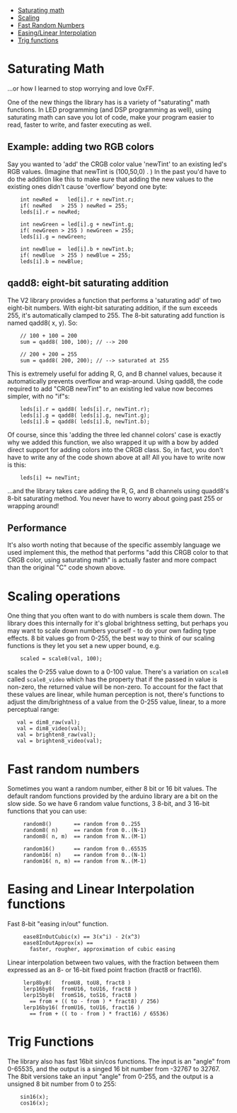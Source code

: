 * [Saturating math](#saturating)
* [Scaling](#scaling)
* [Fast Random Numbers](#random)
* [Easing/Linear Interpolation](#easing)
* [Trig functions](#sin)

<h1 id="saturating">Saturating Math</h1>
...or how I learned to stop worrying and love 0xFF.

One of the new things the library has is a variety of "saturating" math functions. In LED programming (and DSP programming as well), using saturating math can save you lot of code, make your program easier to read, faster to write, and faster executing as well.

## Example: adding two RGB colors 
Say you wanted to 'add' the CRGB color value 'newTint' to an existing led's RGB values.  (Imagine that newTint is (100,50,0) . )   In the past you'd have to do the addition like this to make sure that adding the new values to the existing ones didn't cause 'overflow' beyond one byte:

```
    int newRed =   led[i].r + newTint.r;
    if( newRed   > 255 ) newRed = 255;
    leds[i].r = newRed; 

    int newGreen = led[i].g + newTint.g;
    if( newGreen > 255 ) newGreen = 255;
    leds[i].g = newGreen; 

    int newBlue =  led[i].b + newTint.b;
    if( newBlue  > 255 ) newBlue = 255;
    leds[i].b = newBlue; 
```

## qadd8: eight-bit saturating addition 
The V2 library provides a function that performs a 'saturating add' of two eight-bit numbers.  With eight-bit saturating addition, if the sum exceeds 255, it's automatically clamped to 255.  The 8-bit saturating add function is named qadd8( x, y).  So:

```
    // 100 + 100 = 200
    sum = qadd8( 100, 100); // --> 200
    
    // 200 + 200 = 255
    sum = qadd8( 200, 200); // --> saturated at 255
```

This is extremely useful for adding R, G, and B channel values, because it automatically prevents overflow and wrap-around.  Using qadd8, the code required to add "CRGB newTint" to an existing led value now becomes simpler, with no "if"s:

```
    leds[i].r = qadd8( leds[i].r, newTint.r);
    leds[i].g = qadd8( leds[i].g, newTint.g);
    leds[i].b = qadd8( leds[i].b, newTint.b);
```

Of course, since this 'adding the three led channel colors' case is exactly why we added this function, we also wrapped it up with a bow by added direct support for adding colors into the CRGB class.  So, in fact, you don't have to write any of the code shown above at all!  All you have to write now is this:

```
    leds[i] += newTint;
```
...and the library takes care adding the R, G, and B channels using quadd8's 8-bit saturating method.  You never have to worry about going past 255 or wrapping around!

## Performance 
It's also worth noting that because of the specific assembly language we used implement this, the method that performs "add this CRGB color to that CRGB color, using saturating math" is actually faster and more compact than the original "C" code shown above.

<h1 id="scaling">Scaling operations</h1>

One thing that you often want to do with numbers is scale them down.  The library does this internally for it's global brightness setting, but perhaps you may want to scale down numbers yourself - to do your own fading type effects.  8 bit values go from 0-255, the best way to think of our scaling functions is they let you set a new upper bound, e.g.

```
    scaled = scale8(val, 100);
```

scales the 0-255 value down to a 0-100 value.  There's a variation on ```scale8``` called ```scale8_video``` which has the property that if the passed in value is non-zero, the returned value will be non-zero.  To account for the fact that these values are linear, while human perception is not, there's functions to adjust the dim/brightness of a value from the 0-255 value, linear, to a more perceptual range:

```
   val = dim8_raw(val);
   val = dim8_video(val);
   val = brighten8_raw(val);
   val = brighten8_video(val);
```

<h1 id="random">Fast random numbers</h1>

Sometimes you want a random number, either 8 bit or 16 bit values.  The default random functions provided by the arduino library are a bit on the slow side.  So we have 6 random value functions, 3 8-bit, and 3 16-bit functions that you can use:

```
     random8()       == random from 0..255
     random8( n)     == random from 0..(N-1)
     random8( n, m)  == random from N..(M-1)
 
     random16()      == random from 0..65535
     random16( n)    == random from 0..(N-1)
     random16( n, m) == random from N..(M-1)
```

<h1 id="easing">Easing and Linear Interpolation functions</h1>

 Fast 8-bit "easing in/out" function.

```
     ease8InOutCubic(x) == 3(x^i) - 2(x^3)
     ease8InOutApprox(x) == 
       faster, rougher, approximation of cubic easing
```

Linear interpolation between two values, with the fraction between them expressed as an 8- or 16-bit fixed point fraction (fract8 or fract16).

```
     lerp8by8(   fromU8, toU8, fract8 )
     lerp16by8(  fromU16, toU16, fract8 )
     lerp15by8(  fromS16, toS16, fract8 )
       == from + (( to - from ) * fract8) / 256)
     lerp16by16( fromU16, toU16, fract16 )
       == from + (( to - from ) * fract16) / 65536)
```
 
<h1 id="sin">Trig Functions</h1>

The library also has fast 16bit sin/cos functions.  The input is an "angle" from 0-65535, and the output is a singed 16 bit number from -32767 to 32767.  The 8bit versions take an input "angle" from 0-255, and the output is a unsigned 8 bit number from 0 to 255:

```
    sin16(x);
    cos16(x);
```